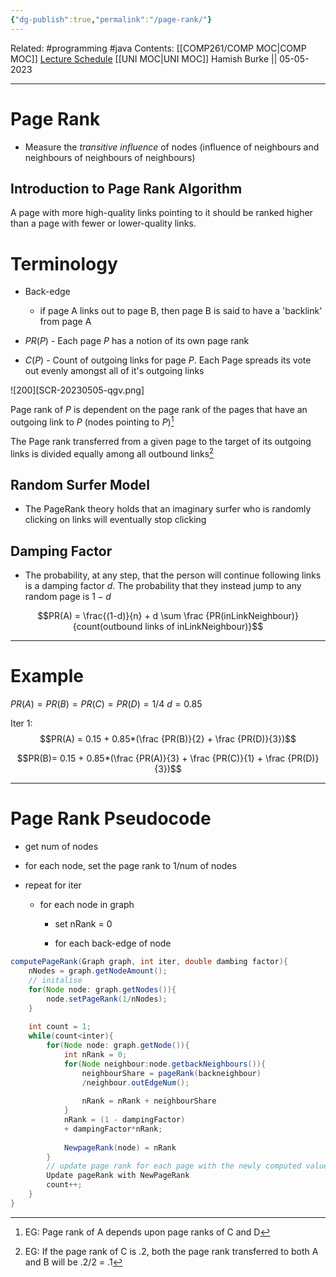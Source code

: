 ```yaml
---
{"dg-publish":true,"permalink":"/page-rank/"}
---
```


Related: #programming #java 
Contents: [[COMP261/COMP MOC\|COMP MOC]]
[Lecture Schedule](https://ecs.wgtn.ac.nz/Courses/COMP261_2023T1/LectureSchedule)
[[UNI MOC\|UNI MOC]]
Hamish Burke || 05-05-2023
***

# Page Rank

- Measure the *transitive influence* of nodes (influence of neighbours and neighbours of neighbours of neighbours)

## Introduction to Page Rank Algorithm

A page with more high-quality links pointing to it should be ranked higher than a page with fewer or lower-quality links.

# Terminology

- Back-edge
	- if page A links out to page B, then page B is said to have a 'backlink' from page A

- $PR(P)$ - Each page $P$ has a notion of its own page rank

- $C(P)$ - Count of outgoing links for page $P$. Each Page spreads its vote out evenly amongst all of it's outgoing links

![200][SCR-20230505-qgv.png]

Page rank of $P$ is dependent on the page rank of the pages that have an outgoing link to $P$ (nodes pointing to $P$)[^1]

The Page rank transferred from a given page to the target of its outgoing links is divided equally among all outbound links[^2]

## Random Surfer Model

- The PageRank theory holds that an imaginary surfer who is randomly clicking on links will eventually stop clicking

## Damping Factor

- The probability, at any step, that the person will continue following links is a damping factor $d$. The probability that they instead jump to any random page is $1-d$


$$PR(A) = \frac{(1-d)}{n} + d \sum \frac {PR(inLinkNeighbour)}{count(outbound links of inLinkNeighbour)}$$

***

# Example

$PR(A) = PR(B) = PR(C) = PR(D) = 1/4$
$d=0.85$

Iter 1:
$$PR(A) = 0.15 + 0.85*(\frac {PR(B)}{2} + \frac {PR(D)}{3})$$


$$PR(B)= 0.15 + 0.85*(\frac {PR(A)}{3} + \frac {PR(C)}{1} + \frac {PR(D)}{3})$$

***

# Page Rank Pseudocode

- get num of nodes

- for each node, set the page rank to 1/num of nodes
- repeat for iter
	- for each node in graph
		- set nRank = 0

		- for each back-edge of node

```java
computePageRank(Graph graph, int iter, double dambing factor){
	nNodes = graph.getNodeAmount();
	// initalise
	for(Node node: graph.getNodes()){
		node.setPageRank(1/nNodes);
	}
	
	int count = 1;
	while(count<inter){
		for(Node node: graph.getNode()){
			int nRank = 0;
			for(Node neighbour:node.getbackNeighbours()){
				neighbourShare = pageRank(backneighbour)
				/neighbour.outEdgeNum();
				
				nRank = nRank + neighbourShare
			}
			nRank = (1 - dampingFactor)
			+ dampingFactor*nRank;
			
			NewpageRank(node) = nRank
		}
		// update page rank for each page with the newly computed values
		Update pageRank with NewPageRank 
		count++;
	}
}
```

[^1]: EG: Page rank of A depends upon page ranks of C and D
[^2]: EG: If the page rank of C is .2, both the page rank transferred to both A and B will be .2/2 = .1